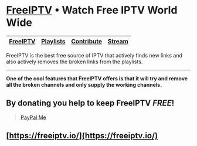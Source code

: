 # [FreeIPTV](https://freeiptv.io/) • Watch Free IPTV World Wide

| [FreeIPTV](https://freeiptv.io/) | [Playlists](https://freeiptv.io/playlists/) | [Contribute](https://freeiptv.io/contribute/) | [Stream](https://freeiptv.io/stream/) |
| ---- | ---- | ---- | ---- |

FreeIPTV is the best free source of IPTV that actively finds new links and also actively removes the broken links from the playlists.

----

**One of the cool features that FreeIPTV offers is that it will try and remove all the broken channels and only supply the working channels.**

## By donating you help to keep FreeIPTV *FREE*!

> [PayPal Me](https://paypal.me/Rampaigh)

## [https://freeiptv.io/](https://freeiptv.io/)
